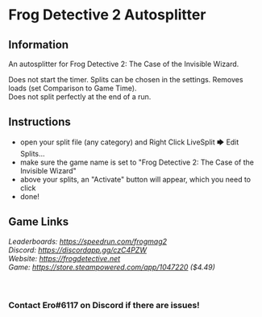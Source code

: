 # Frog Detective 2 Autosplitter
## Information
An autosplitter for Frog Detective 2: The Case of the Invisible Wizard.

Does not start the timer. Splits can be chosen in the settings. Removes loads (set Comparison to Game Time).  
Does not split perfectly at the end of a run.
## Instructions
* open your split file (any category) and Right Click LiveSplit 🡆 Edit Splits...
* make sure the game name is set to "Frog Detective 2: The Case of the Invisible Wizard"
* above your splits, an "Activate" button will appear, which you need to click
* done!
## Game Links
*Leaderboards: https://speedrun.com/frogmag2*  
*Discord: https://discordapp.gg/czC4PZW*  
*Website: https://frogdetective.net*  
*Game: https://store.steampowered.com/app/1047220 ($4.49)*
​  
​  
​
### Contact Ero#6117 on Discord if there are issues!
